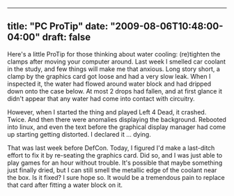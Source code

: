 
---
title: "PC ProTip"
date: "2009-08-06T10:48:00-04:00"
draft: false
---

Here's a little ProTip for those thinking about water cooling: (re)tighten the clamps after moving your computer around. Last week I smelled car coolant in the study, and few things will make me that anxious. Long story short, a clamp by the graphics card got loose and had a very slow leak. When I inspected it, the water had flowed around water block and had dripped down onto the case below. At most 2 drops had fallen, and at first glance it didn't appear that any water had come into contact with circuitry.

However, when I started the thing and played Left 4 Dead, it crashed. Twice. And then there were anomalies displaying the background. Rebooted into linux, and even the text before the graphical display manager had come up starting getting distorted. I declared it ... dying.

That was last week before DefCon. Today, I figured I'd make a last-ditch effort to fix it by re-seating the graphics card. Did so, and I was just able to play games for an hour without trouble. It's possible that maybe something just finally dried, but I can still smell the metallic edge of the coolant near the box. Is it fixed? I sure hope so. It would be a tremendous pain to replace that card after fitting a water block on it.

